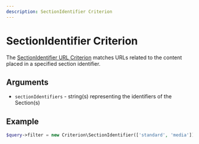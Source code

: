 ```yaml
---
description: SectionIdentifier Criterion
---
```


# SectionIdentifier Criterion

The [SectionIdentifier URL Criterion](../../api/php_api/php_api_reference/classes/Ibexa-Contracts-Core-Repository-Values-URL-Query-Criterion-SectionIdentifier.html) matches URLs related to the content placed in a specified section identifier.

## Arguments

- `sectionIdentifiers` - string(s) representing the identifiers of the Section(s)

## Example

```php
$query->filter = new Criterion\SectionIdentifier(['standard', 'media']);
```
